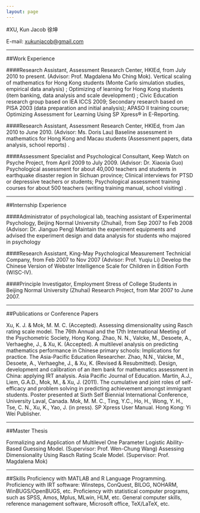 ```yaml
---
layout: page
---
```



#XU, Kun Jacob  徐坤

E-mail: xukunjacob@gmail.com 

---
##Work Experience 

####Research Assistant, Assessment Research Center, HKIEd, from July 2010 to present. (Advisor: Prof. Magdalena Mo Ching Mok).
Vertical scaling of mathematics for Hong Kong students (Monte Carlo simulation studies, empirical data analysis) ; Optimizing of learning for Hong Kong students (item banking, data analysis and scale development) ; Civic Education research group based on IEA ICCS 2009; Secondary research based on PISA 2003 (data preparation and initial analysis); APASO II training course; Optimizing Assessment for Learning Using SP Xpress® in E-Reporting.

####Research Assistant, Assessment Research Center, HKIEd, from Jan 2010 to June 2010. (Advisor: Ms. Doris Lau)
Baseline assessment in mathematics for Hong Kong and Macau students (Assessment papers, data analysis, school reports) .

####Assessment Specialist and Psychological Consultant, Keep Watch on Psyche Project, from April 2009 to July 2009. (Advisor: Dr. Xiaoxia Guo)
Psychological assessment for about 40,000 teachers and students in earthquake disaster region in Sichuan province; Clinical interviews for PTSD or depressive teachers or students; Psychological assessment training courses for about 500 teachers (writing training manual, school visiting) .

---
##Internship Experience 

####Administrator of psychological lab, teaching assistant of Experimental Psychology, Beijing Normal University (Zhuhai), from Sep 2007 to Feb 2008 (Advisor: Dr. Jianguo Peng)
Maintain the experiment equipments and advised the experiment design and data analysis for students who majored in psychology

####Research Assistant, King-May Psychological Measurement Technicial Company, from Feb 2007 to Nov 2007 (Advisor: Prof. Yuqiu Li)
Develop the Chinese Version of Webster Intelligence Scale for Children in Edition Forth (WISC-IV).

####Principle Investigator, Employment Stress of College Students in Beijing Normal University (Zhuhai) Research Project, from Mar 2007 to June 2007.

---
##Publications or Conference Papers 

Xu, K. J. & Mok, M. M. C. (Accepted). Assessing dimensionality using Rasch rating scale model. The 76th Annual and the 17th International Meeting of the Psychometric Society, Hong Kong.
Zhao, N. N., Valcke, M., Desoete, A., Verhaeghe, J., & Xu, K. (Accepted). A multilevel analysis on predicting mathematics performance in Chinese primary schools: Implications for practice. The Asia-Pacific Education Researcher. 
Zhao, N.N., Valcke, M., Desoete, A., Verhaeghe, J., & Xu, K. (Revised & Resubmitted). Design, development and calibration of an item bank for mathematics assessment in China: applying IRT analysis. Asia Pacific Journal of Education. 
Martin, A.J., Liem, G.A.D., Mok, M., & Xu, J. (2011). The cumulative and joint roles of self-efficacy and problem solving in predicting achievement amongst immigrant students. Poster presented at Sixth Self Biennial International Conference, University Laval, Canada.
Mok, M. M. C., Ting, Y.C., Ho, H., Wong, Y. H., Tse, C. N., Xu, K., Yao, J. (in press). SP Xpress User Manual. Hong Kong: Yi Wei Publisher.

---
##Master Thesis 

Formalizing and Application of Multilevel One Parameter Logistic Ability-Based Guessing Model. (Supervisor: Prof. Wen-Chung Wang)
Assessing Dimensionality Using Rasch Rating Scale Model. (Supervisor: Prof. Magdalena Mok)

---
##Skills 
Proficiency with MATLAB and R Language Programming.
Proficiency with IRT software: Winsteps, ConQuest, BILOG, NOHARM, WinBUGS/OpenBUGS, etc.
Proficiency with statistical computer programs, such as SPSS, Amos, Mplus, MLwin, HLM, etc.
General computer skills, reference management software, Microsoft office, TeX/LaTeX, etc.